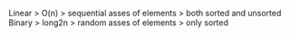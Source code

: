 Linear > O(n) > sequential asses of elements > both sorted and unsorted
Binary > long2n > random asses of elements > only sorted

